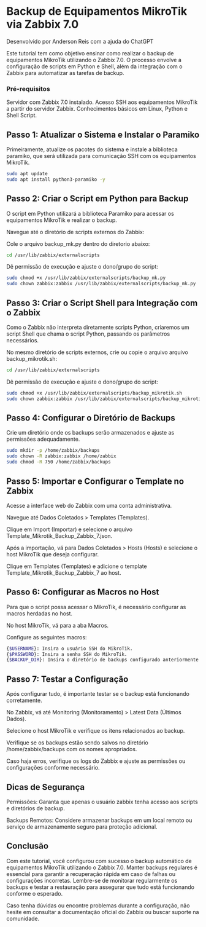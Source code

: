 # Backup de Equipamentos MikroTik via Zabbix 7.0
Desenvolvido por Anderson Reis com a ajuda do ChatGPT

Este tutorial tem como objetivo ensinar como realizar o backup de equipamentos MikroTik utilizando o Zabbix 7.0. O processo envolve a configuração de scripts em Python e Shell, além da integração com o Zabbix para automatizar as tarefas de backup.

### Pré-requisitos
Servidor com Zabbix 7.0 instalado.
Acesso SSH aos equipamentos MikroTik a partir do servidor Zabbix.
Conhecimentos básicos em Linux, Python e Shell Script.

## Passo 1: Atualizar o Sistema e Instalar o Paramiko
Primeiramente, atualize os pacotes do sistema e instale a biblioteca paramiko, que será utilizada para comunicação SSH com os equipamentos MikroTik.

```bash
sudo apt update
sudo apt install python3-paramiko -y
```

## Passo 2: Criar o Script em Python para Backup
O script em Python utilizará a biblioteca Paramiko para acessar os equipamentos MikroTik e realizar o backup.

Navegue até o diretório de scripts externos do Zabbix:

Cole o arquivo backup_mk.py dentro do diretorio abaixo:

```bash
cd /usr/lib/zabbix/externalscripts
```

Dê permissão de execução e ajuste o dono/grupo do script:

```bash
sudo chmod +x /usr/lib/zabbix/externalscripts/backup_mk.py
sudo chown zabbix:zabbix /usr/lib/zabbix/externalscripts/backup_mk.py
```

## Passo 3: Criar o Script Shell para Integração com o Zabbix
Como o Zabbix não interpreta diretamente scripts Python, criaremos um script Shell que chama o script Python, passando os parâmetros necessários.

No mesmo diretório de scripts externos, crie ou copie o arquivo arquivo backup_mikrotik.sh:

```bash
cd /usr/lib/zabbix/externalscripts
```

Dê permissão de execução e ajuste o dono/grupo do script:

```bash
sudo chmod +x /usr/lib/zabbix/externalscripts/backup_mikrotik.sh
sudo chown zabbix:zabbix /usr/lib/zabbix/externalscripts/backup_mikrotik.sh
```

## Passo 4: Configurar o Diretório de Backups
Crie um diretório onde os backups serão armazenados e ajuste as permissões adequadamente.

```bash
sudo mkdir -p /home/zabbix/backups
sudo chown -R zabbix:zabbix /home/zabbix
sudo chmod -R 750 /home/zabbix/backups
```

## Passo 5: Importar e Configurar o Template no Zabbix
Acesse a interface web do Zabbix com uma conta administrativa.

Navegue até Dados Coletados > Templates (Templates).

Clique em Import (Importar) e selecione o arquivo Template_Mikrotik_Backup_Zabbix_7.json.

Após a importação, vá para Dados Coletados > Hosts (Hosts) e selecione o host MikroTik que deseja configurar.

Clique em Templates (Templates) e adicione o template Template_Mikrotik_Backup_Zabbix_7 ao host.

## Passo 6: Configurar as Macros no Host
Para que o script possa acessar o MikroTik, é necessário configurar as macros herdadas no host.

No host MikroTik, vá para a aba Macros.

Configure as seguintes macros:

```bash
{$USERNAME}: Insira o usuário SSH do MikroTik.
{$PASSWORD}: Insira a senha SSH do MikroTik.
{$BACKUP_DIR}: Insira o diretório de backups configurado anteriormente (/home/zabbix/backups).
```

## Passo 7: Testar a Configuração
Após configurar tudo, é importante testar se o backup está funcionando corretamente.

No Zabbix, vá até Monitoring (Monitoramento) > Latest Data (Últimos Dados).

Selecione o host MikroTik e verifique os itens relacionados ao backup.

Verifique se os backups estão sendo salvos no diretório /home/zabbix/backups com os nomes apropriados.

Caso haja erros, verifique os logs do Zabbix e ajuste as permissões ou configurações conforme necessário.

## Dicas de Segurança
Permissões: Garanta que apenas o usuário zabbix tenha acesso aos scripts e diretórios de backup.

Backups Remotos: Considere armazenar backups em um local remoto ou serviço de armazenamento seguro para proteção adicional.

## Conclusão
Com este tutorial, você configurou com sucesso o backup automático de equipamentos MikroTik utilizando o Zabbix 7.0. Manter backups regulares é essencial para garantir a recuperação rápida em caso de falhas ou configurações incorretas. Lembre-se de monitorar regularmente os backups e testar a restauração para assegurar que tudo está funcionando conforme o esperado.

Caso tenha dúvidas ou encontre problemas durante a configuração, não hesite em consultar a documentação oficial do Zabbix ou buscar suporte na comunidade.